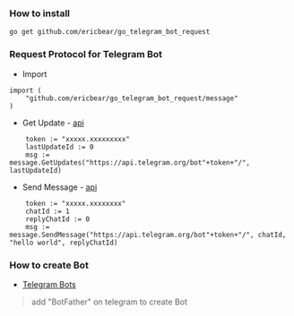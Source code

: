 ### How to install ###

```
go get github.com/ericbear/go_telegram_bot_request
```

### Request Protocol for Telegram Bot ###

- Import

```
import (
	"github.com/ericbear/go_telegram_bot_request/message"
)
```

- Get Update - [api](https://core.telegram.org/bots/api#getupdates)

```
	token := "xxxxx.xxxxxxxxx"
	lastUpdateId := 0
	msg := message.GetUpdates("https://api.telegram.org/bot"+token+"/", lastUpdateId)
```

- Send Message - [api](https://core.telegram.org/bots/api#sendmessage)

```
	token := "xxxxx.xxxxxxxx"
	chatId := 1
	replyChatId := 0
	msg := message.SendMessage("https://api.telegram.org/bot"+token+"/", chatId, "hello world", replyChatId)
```

### How to create Bot ###

- [Telegram Bots](https://core.telegram.org/bots)
> add "BotFather" on telegram to create Bot
